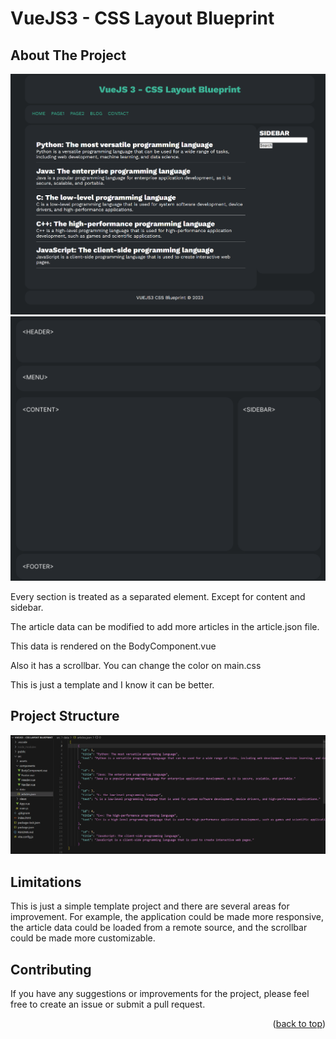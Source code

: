 # VueJS3 - CSS Layout Blueprint

<!-- ABOUT THE PROJECT -->
## About The Project
![Template Screen Shot](https://github.com/Bonsai-Miyagi/VueJS3-CSS-Layout-Blueprint/blob/master/src/assets/project-image.png)
![Figma Template Screen Shot](https://github.com/Bonsai-Miyagi/VueJS3-CSS-Layout-Blueprint/blob/master/src/assets/figma-template.png)

Every section is treated as a separated element. Except for content and sidebar. 

The article data can be modified to add more articles in the article.json file. 

This data is rendered on the BodyComponent.vue

Also it has a scrollbar. You can change the color on main.css

This is just a template and I know it can be better. 


## Project Structure
![Template Screen Shot](https://github.com/Bonsai-Miyagi/VueJS3-CSS-Layout-Blueprint/blob/master/src/assets/structure.png)

<!-- Limitations -->
## Limitations

This is just a simple template project and there are several areas for improvement. For example, the application could be made more responsive, the article data could be loaded from a remote source, and the scrollbar could be made more customizable.

## Contributing
If you have any suggestions or improvements for the project, please feel free to create an issue or submit a pull request.

<p align="right">(<a href="#readme-top">back to top</a>)</p>
